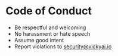 # Code of Conduct
- Be respectful and welcoming  
- No harassment or hate speech  
- Assume good intent  
- Report violations to security@vickyai.io

